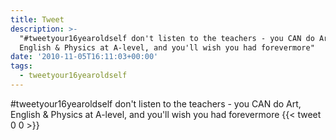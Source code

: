 ```yaml
---
title: Tweet
description: >-
  "#tweetyour16yearoldself don't listen to the teachers - you CAN do Art,
  English & Physics at A-level, and you'll wish you had forevermore"
date: '2010-11-05T16:11:03+00:00'
tags:
  - tweetyour16yearoldself
---
```

#tweetyour16yearoldself don't listen to the teachers - you CAN do Art, English & Physics at A-level, and you'll wish you had forevermore
      {{< tweet 0 0 >}}
    
